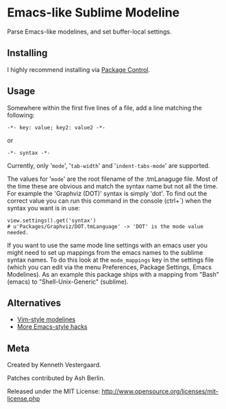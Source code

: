 # Emacs-like Sublime Modeline

Parse Emacs-like modelines, and set buffer-local settings.


## Installing

I highly recommend installing via [Package Control](http://wbond.net/sublime_packages/package_control).


## Usage

Somewhere within the first five lines of a file, add a line matching the following:

	-*- key: value; key2: value2 -*-

or

	-*- syntax -*-

Currently, only '`mode`', '`tab-width`' and '`indent-tabs-mode`' are supported.

The values for '`mode`' are the root filename of the .tmLanaguge file. Most of
the time these are obvious and match the syntax name but not all the time. For
example the 'Graphviz (DOT)' syntax is simply 'dot'. To find out the correct
value you can run this command in the console (ctrl+\`) when the syntax you want is in
use:

	view.settings().get('syntax')
	# u'Packages/Graphviz/DOT.tmLanguage' -> 'DOT' is the mode value needed.

If you want to use the same mode line settings with an emacs user you might need
to set up mappings from the emacs names to the sublime syntax names. To do this
look at the `mode_mappings` key in the settings file (which you can edit via the
menu Preferences, Package Settings, Emacs Modelines). As an example this package
ships with a mapping from "Bash" (emacs) to "Shell-Unix-Generic" (sublime).

## Alternatives

* [Vim-style modelines](https://github.com/SublimeText/Modelines)
* [More Emacs-style hacks](http://software.clapper.org/ST2EmacsMiscellanea/)


## Meta

Created by Kenneth Vestergaard.

Patches contributed by Ash Berlin.

Released under the MIT License: http://www.opensource.org/licenses/mit-license.php
